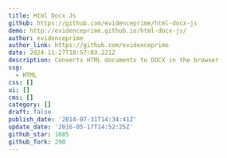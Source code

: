 ```yaml
---
title: Html Docx Js
github: https://github.com/evidenceprime/html-docx-js
demo: http://evidenceprime.github.io/html-docx-js/
author: evidenceprime
author_link: https://github.com/evidenceprime
date: 2024-11-27T18:57:03.221Z
description: Converts HTML documents to DOCX in the browser
ssg:
  - HTML
css: []
ui: []
cms: []
category: []
draft: false
publish_date: '2014-07-31T14:34:41Z'
update_date: '2016-05-17T14:52:25Z'
github_star: 1085
github_fork: 290
---
```

